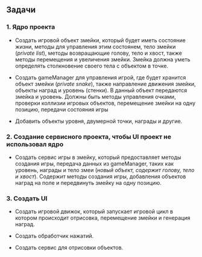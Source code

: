## Задачи

### 1. Ядро проекта

- Создать игровой объект змейки, который будет иметь состояние жизни, методы для управления этим состоянем, тело змейки (_private list_), методы возвращающие голову, тело и хвост, также методы перемещения и увеличения змейки. Змейка должна уметь определять столкновение своего тела с объектом в точке.

- Создать gameManager для управления игрой, где будет хранится объект змейки (_private snake_), также направление движения змейки, объекты наград и уровень (стенки). В данный объект передаются змейка и уровень. Должны быть методы управления очками, проверки коллизии игровых объектов, перемещение змейки на одну позицию, передачи состояния игры
- Добавить объекты уровня, двумерной точки, награды и другие.

### 2. Создание сервисного проекта, чтобы UI проект не использовал ядро

- Создать сервис игры в змейку, который предоставляет методы создания игры, передача данных из gameManager, таких как уровень, награды и тело змеи (_новый объект, содержит голову, тело и хвост_). Содержит методы создания игры, добавления объектов наград на поле и передвинуть змейку на одну позицию.

### 3. Создать UI

- Создать игровой движок, который запускает игровой цикл в котором происходит отрисовка, перемещение змейки и генерация наград.

- Создать обработчик нажатий.

- Создать сервис для отрисовки объектов.
